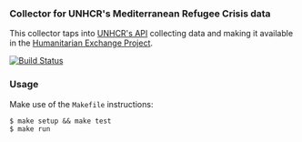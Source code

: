 ### Collector for UNHCR's Mediterranean Refugee Crisis data
This collector taps into [UNHCR's API](http://data.unhcr.org/wiki/index.php/Get-stats-mediterranean-monthly-arrivals-by-country) collecting data and making it available in the [Humanitarian Exchange Project](http://data.hdx.rwlabs.org).

[![Build Status](https://travis-ci.org/luiscape/hdxscraper-unhcr-mediterranean-refugees.svg)](https://travis-ci.org/luiscape/hdxscraper-unhcr-mediterranean-refugees)


### Usage
Make use of the `Makefile` instructions:

```shell
$ make setup && make test
$ make run
```
